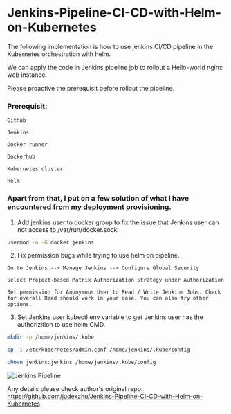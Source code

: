 # Jenkins-Pipeline-CI-CD-with-Helm-on-Kubernetes

The following implementation is how to use jenkins CI/CD pipeline in the Kubernetes orchestration with helm.

We can apply the code in Jenkins pipeline job to rollout a Hello-world nginx web instance.

Please proactive the prerequisit before rollout the pipeline.



### Prerequisit:
```
Github

Jenkins 

Docker runner

Dockerhub

Kubernetes cluster

Helm
```


### Apart from that, I put on a few solution of what I have encountered from my deployment provisioning.

1. Add jenkins user to docker group to fix the issue that Jenkins user can not access to /var/run/docker.sock

```Bash
usermod -a -G docker jenkins
```

2. Fix permission bugs while trying to use helm on pipeline.
```
Go to Jenkins --> Manage Jenkins --> Configure Global Security

Select Project-based Matrix Authorization Strategy under Authorization

Set permission for Anonymous User to Read / Write Jenkins Jobs. Check for overall Read should work in your case. You can also try other options.
```

3. Set Jenkins user kubectl env variable to get Jenkins user has the authorizition to use helm CMD. 
```Bash
mkdir -p /home/jenkins/.kube

cp -i /etc/kubernetes/admin.conf /home/jenkins/.kube/config

chown jenkins:jenkins /home/jenkins/.kube/config
```
![Jenkins Pipeline](https://github.com/showerlee/Jenkins-Pipeline-CI-CD-with-Helm-on-Kubernetes/blob/master/Jenkins/kube-helm-pipeline.png?raw=true "Jenkins Pipeline with Helm on Kubernetes")

Any details please check author's original repo: https://github.com/judexzhu/Jenkins-Pipeline-CI-CD-with-Helm-on-Kubernetes
